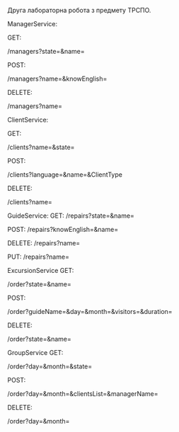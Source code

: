 Друга лабораторна робота з предмету ТРСПО.


ManagerService:

GET:

/managers?state=&name=

POST:

/managers?name=&knowEnglish=

DELETE:

/managers?name=

ClientService:

GET:

/clients?name=&state=

POST:

/clients?language=&name=&ClientType

DELETE:

/clients?name=

GuideService: 
GET: /repairs?state=&name=

POST: /repairs?knowEnglish=&name=

DELETE: /repairs?name=

PUT: /repairs?name=



ExcursionService 
GET:

/order?state=&name=

POST:

/order?guideName=&day=&month=&visitors=&duration=

DELETE:

/order?state=&name=


GroupService 
GET:

/order?day=&month=&state=

POST:

/order?day=&month=&clientsList=&managerName=

DELETE:

/order?day=&month=
